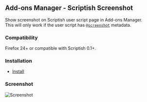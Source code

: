 ## Add-ons Manager - Scriptish Screenshot

Show screenshot on Scriptish user script page in Add-ons Manager.  
This will only work if the user script has
[`@screenshot`](https://github.com/scriptish/scriptish/wiki/Manual%3A-Metadata-Block#wiki-screenshot-new-in-scriptish)
metadata.

### Compatibility

Firefox 24+ or compatible with Scriptish 0.1+.

### Installation

* [Install](https://raw.github.com/LouCypher/userscripts/master/scriptish/addons-manager-scriptish-screenshot/userscript.user.js)

### Screenshot

![Screenshot](https://raw.github.com/LouCypher/userscripts/master/scriptish/addons-manager-scriptish-screenshot/screenshot.png)
